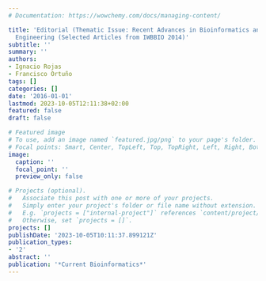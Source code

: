 ```yaml
---
# Documentation: https://wowchemy.com/docs/managing-content/

title: 'Editorial (Thematic Issue: Recent Advances in Bioinformatics and Biomedical
  Engineering (Selected Articles from IWBBIO 2014)'
subtitle: ''
summary: ''
authors:
- Ignacio Rojas
- Francisco Ortuño
tags: []
categories: []
date: '2016-01-01'
lastmod: 2023-10-05T12:11:38+02:00
featured: false
draft: false

# Featured image
# To use, add an image named `featured.jpg/png` to your page's folder.
# Focal points: Smart, Center, TopLeft, Top, TopRight, Left, Right, BottomLeft, Bottom, BottomRight.
image:
  caption: ''
  focal_point: ''
  preview_only: false

# Projects (optional).
#   Associate this post with one or more of your projects.
#   Simply enter your project's folder or file name without extension.
#   E.g. `projects = ["internal-project"]` references `content/project/deep-learning/index.md`.
#   Otherwise, set `projects = []`.
projects: []
publishDate: '2023-10-05T10:11:37.899121Z'
publication_types:
- '2'
abstract: ''
publication: '*Current Bioinformatics*'
---
```

